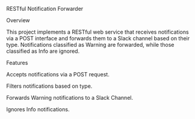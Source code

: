 RESTful Notification Forwarder

Overview

This project implements a RESTful web service that receives notifications via a POST interface and forwards them to a Slack channel based on their type. Notifications classified as Warning are forwarded, while those classified as Info are ignored.

Features

Accepts notifications via a POST request.

Filters notifications based on type.

Forwards Warning notifications to a Slack Channel.

Ignores Info notifications.
